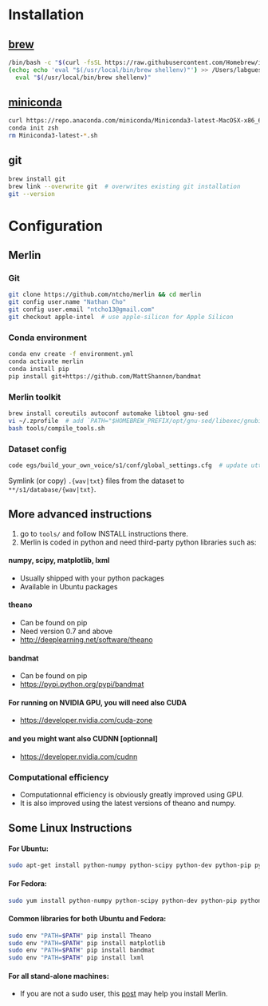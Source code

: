 # Installation

## [brew](https://brew.sh/)
  
```bash
/bin/bash -c "$(curl -fsSL https://raw.githubusercontent.com/Homebrew/install/HEAD/install.sh)"
(echo; echo 'eval "$(/usr/local/bin/brew shellenv)"') >> /Users/labguest/.zprofile
  eval "$(/usr/local/bin/brew shellenv)"
```

## [miniconda](https://docs.conda.io/en/latest/miniconda.html#latest-miniconda-installer-links)

```bash
curl https://repo.anaconda.com/miniconda/Miniconda3-latest-MacOSX-x86_64.sh -O && bash Miniconda3-latest-*.sh  # use MacOSX-arm64 for Apple Silicon
conda init zsh
rm Miniconda3-latest-*.sh
```

## git

```bash
brew install git
brew link --overwrite git  # overwrites existing git installation
git --version
```

# Configuration

## Merlin

### Git

```bash
git clone https://github.com/ntcho/merlin && cd merlin
git config user.name "Nathan Cho"
git config user.email "ntcho13@gmail.com"
git checkout apple-intel  # use apple-silicon for Apple Silicon
```

### Conda environment

```bash
conda env create -f environment.yml
conda activate merlin
conda install pip
pip install git+https://github.com/MattShannon/bandmat
```

### Merlin toolkit

```bash
brew install coreutils autoconf automake libtool gnu-sed
vi ~/.zprofile  # add `PATH="$HOMEBREW_PREFIX/opt/gnu-sed/libexec/gnubin:$PATH"`
bash tools/compile_tools.sh
```

### Dataset config

```bash
code egs/build_your_own_voice/s1/conf/global_settings.cfg  # update utterance counts
```

Symlink (or copy) `.{wav|txt}` files from the dataset to `**/s1/database/{wav|txt}`.

## More advanced instructions

1. go to `tools/`  and follow INSTALL instructions there.
2. Merlin is coded in python and need third-party python libraries such as:

#### numpy, scipy, matplotlib, lxml 

- Usually shipped with your python packages 
- Available in Ubuntu packages

#### theano

- Can be found on pip
- Need version 0.7 and above
- http://deeplearning.net/software/theano

#### bandmat

- Can be found on pip
- https://pypi.python.org/pypi/bandmat

#### For running on NVIDIA GPU, you will need also CUDA

- https://developer.nvidia.com/cuda-zone

#### and you might want also CUDNN [optionnal]

- https://developer.nvidia.com/cudnn

### Computational efficiency
    
- Computationnal efficiency is obviously greatly improved using GPU.
- It is also improved using the latest versions of theano and numpy.

## Some Linux Instructions

#### For Ubuntu: 
```sh
sudo apt-get install python-numpy python-scipy python-dev python-pip python-nose g++ libopenblas-dev git libc6-dev-i386 glibc-devel.i686 csh
```

#### For Fedora: 
```sh
sudo yum install python-numpy python-scipy python-dev python-pip python-nose g++ libopenblas-dev git libc6-dev-i386 glibc-devel.i686 csh python-lxml libxslt-devel unzip
```

#### Common libraries for both Ubuntu and Fedora:
```sh
sudo env "PATH=$PATH" pip install Theano
sudo env "PATH=$PATH" pip install matplotlib
sudo env "PATH=$PATH" pip install bandmat
sudo env "PATH=$PATH" pip install lxml
```

#### For all stand-alone machines:
- If you are not a sudo user, this [post](https://cstr-edinburgh.github.io/install-merlin/) may help you install Merlin.

